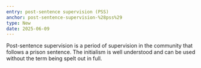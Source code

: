 ```yaml
---
entry: post-sentence supervision (PSS)
anchor: post-sentence-supervision-%28pss%29
type: New
date: 2025-06-09
---
```


Post-sentence supervision is a period of supervision in the community that follows a prison sentence. The initialism is well understood and can be used without the term being spelt out in full.

